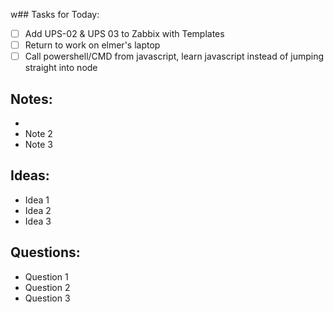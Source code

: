 w## Tasks for Today:

- [ ] Add UPS-02 & UPS 03 to Zabbix with Templates
- [ ] Return to work on elmer's laptop
- [ ] Call powershell/CMD from javascript, learn javascript instead of jumping straight into node

## Notes:

- 
- Note 2
- Note 3

## Ideas:

- Idea 1
- Idea 2
- Idea 3

## Questions:

- Question 1
- Question 2
- Question 3